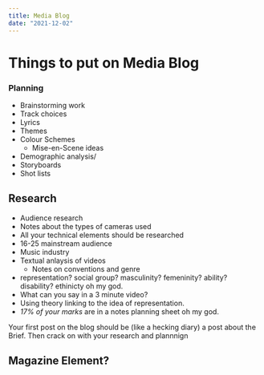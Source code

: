 ```yaml
---
title: Media Blog
date: "2021-12-02"
---
```

# Things to put on Media Blog
### Planning
- Brainstorming work
- Track choices
- Lyrics
- Themes 
- Colour Schemes
	- Mise-en-Scene ideas
- Demographic analysis/
- Storyboards
- Shot lists

## Research
- Audience research
- Notes about the types of cameras used
- All your technical elements should be researched
- 16-25 mainstream audience
- Music industry
- Textual anlaysis of videos
	- Notes on conventions and genre
- representation? social group? masculinity? femeninity? ability? disability? ethinicty oh my god.
- What can you say in a 3 minute video?
- Using theory linking to the idea of representation.
- *17% of your marks* are in a notes planning sheet oh my god.

Your first post on the blog should be (like a hecking diary) a post about the Brief. Then crack on with your research and plannnign


## Magazine Element?